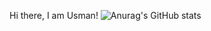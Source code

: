 Hi there, I am Usman!
![Anurag's GitHub stats](https://github-readme-stats.vercel.app/api?username=UsmanMKafi&show_icons=true&theme=tokyonight)
